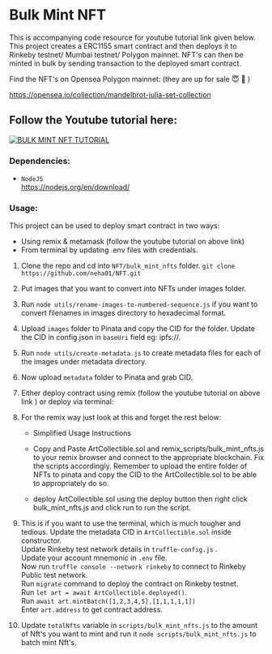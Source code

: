 # Bulk Mint NFT

This is accompanying code resource for youtube tutorial link given below.
This project creates a ERC1155 smart contract and then deploys it to Rinkeby testnet/ Mumbai testnet/ Polygon mainnet.
NFT's can then be minted in bulk by sending transaction to the deployed smart contract.

Find the NFT's on Opensea Polygon mainnet: (they are up for sale 😇 🥰 )

https://opensea.io/collection/mandelbrot-julia-set-collection

## Follow the Youtube tutorial here:
[![BULK MINT NFT TUTORIAL](https://img.youtube.com/vi/KbhiAaRdgwc/0.jpg)](https://www.youtube.com/watch?v=KbhiAaRdgwc)  

### Dependencies:

-   `NodeJS`  
    https://nodejs.org/en/download/

### Usage:

This project can be used to deploy smart contract in two ways:

-   Using remix & metamask (follow the youtube tutorial on above link)
-   From terminal by updating .env files with credentials.

1. Clone the repo and cd into `NFT/bulk_mint_nfts` folder.
   `git clone https://github.com/neha01/NFT.git`

2. Put images that you want to convert into NFTs under images folder.

3. Run `node utils/rename-images-to-numbered-sequence.js` if you want to convert filenames in images directory to hexadecimal format.

4. Upload `images` folder to Pinata and copy the CID for the folder. Update the CID in config.json in `baseUri` field eg: ipfs://<CID>.

5. Run `node utils/create-metadata.js` to create metadata files for each of the images under metadata directory.

6. Now upload `metadata` folder to Pinata and grab CID.

7. Either deploy contract using remix (follow the youtube tutorial on above link ) or deploy via terminal:
8. For the remix way just look at this and forget the rest below:
   -  Simplified Usage Instructions

    -  Copy and Paste ArtCollectible.sol and remix_scripts/bulk_mint_nfts.js to your remix browser and connect
   to the appropriate blockchain. Fix the scripts accordingly. Remember to upload the entire folder of NFTs to pinata and copy the CID to the ArtCollectible.sol to be able to appropriately do so.

    -  deploy ArtCollectible.sol using the deploy button then right click bulk_mint_nfts.js and click run to run the script.
9. This is if you want to use the terminal, which is much tougher and tedious.
   Update the metadata CID in `ArtCollectible.sol` inside constructor.  
   Update Rinkeby test network details in `truffle-config.js` .  
   Update your account mnemonic in `.env` file.  
   Now run `truffle console --network rinkeby` to connect to Rinkeby Public test network.  
   Run `migrate` command to deploy the contract on Rinkeby testnet.  
   Run `let art = await ArtCollectible.deployed()`.  
   Run `await art.mintBatch([1,2,3,4,5],[1,1,1,1,1])`  
   Enter `art.address` to get contract address.

9. Update `totalNfts` variable in `scripts/bulk_mint_nfts.js` to the amount of Nft's you want to mint and run it `node scripts/bulk_mint_nfts.js` to batch mint Nft's.
